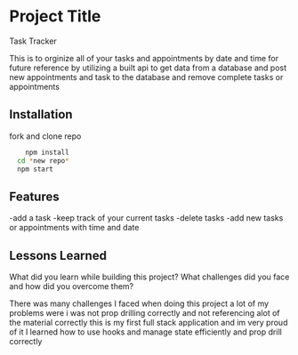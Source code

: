 # Project Title
Task Tracker 

This is to orginize all of your tasks and appointments by date and time for future reference by utilizing a built api to get data from a database and post new appointments and task to the database and remove complete tasks or appointments

## Installation

fork and clone repo 

```bash
    npm install 
  cd *new repo*
  npm start
```

## Features
-add a task 
-keep track of your current tasks
-delete tasks 
-add new tasks or appointments with time and date


## Lessons Learned

What did you learn while building this project? What challenges did you face and how did you overcome them?

There was many challenges I faced when doing this project a lot of my problems were i was not prop drilling correctly and not referencing alot of the material correctly this is my first full stack application and im very proud of it I learned how to use hooks and manage state efficiently and prop drill correctly 